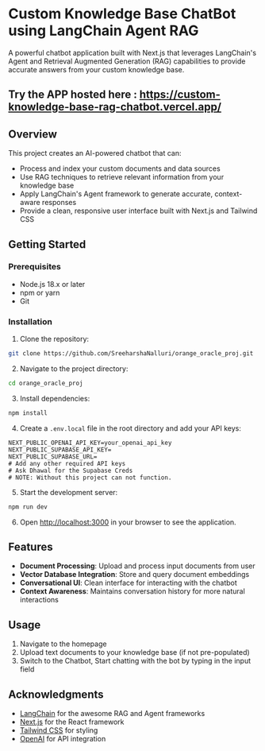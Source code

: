 # Custom Knowledge Base ChatBot using LangChain Agent RAG

A powerful chatbot application built with Next.js that leverages LangChain's Agent and Retrieval Augmented Generation (RAG) capabilities to provide accurate answers from your custom knowledge base.

## Try the APP hosted here : https://custom-knowledge-base-rag-chatbot.vercel.app/

## Overview

This project creates an AI-powered chatbot that can:
- Process and index your custom documents and data sources
- Use RAG techniques to retrieve relevant information from your knowledge base
- Apply LangChain's Agent framework to generate accurate, context-aware responses
- Provide a clean, responsive user interface built with Next.js and Tailwind CSS

## Getting Started

### Prerequisites

- Node.js 18.x or later
- npm or yarn
- Git

### Installation

1. Clone the repository:
```bash
git clone https://github.com/SreeharshaNalluri/orange_oracle_proj.git
```

2. Navigate to the project directory:
```bash
cd orange_oracle_proj
```

3. Install dependencies:
```bash
npm install
```

4. Create a `.env.local` file in the root directory and add your API keys:
```
NEXT_PUBLIC_OPENAI_API_KEY=your_openai_api_key
NEXT_PUBLIC_SUPABASE_API_KEY=
NEXT_PUBLIC_SUPABASE_URL=
# Add any other required API keys
# Ask Dhawal for the Supabase Creds
# NOTE: Without this project can not function.
```

5. Start the development server:
```bash
npm run dev
```

6. Open [http://localhost:3000](http://localhost:3000) in your browser to see the application.

## Features

- **Document Processing**: Upload and process input documents from user
- **Vector Database Integration**: Store and query document embeddings
- **Conversational UI**: Clean interface for interacting with the chatbot
- **Context Awareness**: Maintains conversation history for more natural interactions

## Usage

1. Navigate to the homepage
2. Upload text documents to your knowledge base (if not pre-populated)
3. Switch to the Chatbot, Start chatting with the bot by typing in the input field


## Acknowledgments

- [LangChain](https://js.langchain.com/) for the awesome RAG and Agent frameworks
- [Next.js](https://nextjs.org/) for the React framework
- [Tailwind CSS](https://tailwindcss.com/) for styling
- [OpenAI](https://openai.com/) for API integration
